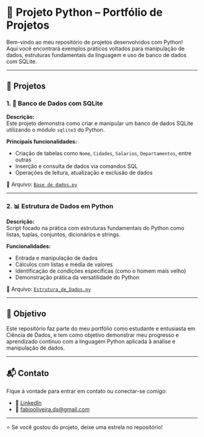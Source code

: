 # 🐍 Projeto Python – Portfólio de Projetos

Bem-vindo ao meu repositório de projetos desenvolvidos com Python!  
Aqui você encontrará exemplos práticos voltados para manipulação de dados, estruturas fundamentais da linguagem e uso de banco de dados com SQLite.

---

## 📁 Projetos

### 1. 💾 Banco de Dados com SQLite

**Descrição:**  
Este projeto demonstra como criar e manipular um banco de dados SQLite utilizando o módulo `sqlite3` do Python.

**Principais funcionalidades:**
- Criação de tabelas como `Nome`, `Cidades`, `Salarios`, `Departamentos`, entre outras
- Inserção e consulta de dados via comandos SQL
- Operações de leitura, atualização e exclusão de dados

📂 Arquivo: [`Base de dados.py`](Base%20de%20dados.py)

---

### 2. 📊 Estrutura de Dados em Python

**Descrição:**  
Script focado na prática com estruturas fundamentais do Python como listas, tuplas, conjuntos, dicionários e strings.

**Funcionalidades:**
- Entrada e manipulação de dados
- Cálculos com listas e média de valores
- Identificação de condições específicas (como o homem mais velho)
- Demonstração prática da versatilidade do Python

📂 Arquivo: [`Estrutura_de_Dados.py`](Estrutura_de_Dados.py)

---

## 🎯 Objetivo

Este repositório faz parte do meu portfólio como estudante e entusiasta em Ciência de Dados, e tem como objetivo demonstrar meu progresso e aprendizado contínuo com a linguagem Python aplicada à análise e manipulação de dados.

---

## 📬 Contato

Fique à vontade para entrar em contato ou conectar-se comigo:

- 🔗 [LinkedIn](https://www.linkedin.com/in/fabio-oliveira-ds/)
- 📧 fabiooliveira.ds@gmail.com

---

⭐ Se você gostou do projeto, deixe uma estrela no repositório!
